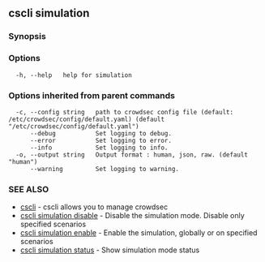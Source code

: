 ## cscli simulation



### Synopsis



### Options

```
  -h, --help   help for simulation
```

### Options inherited from parent commands

```
  -c, --config string   path to crowdsec config file (default: /etc/crowdsec/config/default.yaml) (default "/etc/crowdsec/config/default.yaml")
      --debug           Set logging to debug.
      --error           Set logging to error.
      --info            Set logging to info.
  -o, --output string   Output format : human, json, raw. (default "human")
      --warning         Set logging to warning.
```

### SEE ALSO

* [cscli](cscli.md)	 - cscli allows you to manage crowdsec
* [cscli simulation disable](cscli_simulation_disable.md)	 - Disable the simulation mode. Disable only specified scenarios
* [cscli simulation enable](cscli_simulation_enable.md)	 - Enable the simulation, globally or on specified scenarios
* [cscli simulation status](cscli_simulation_status.md)	 - Show simulation mode status


